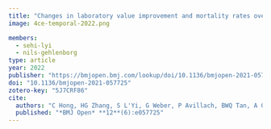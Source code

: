 ```yaml
---
title: "Changes in laboratory value improvement and mortality rates over the course of the pandemic: an international retrospective cohort study of hospitalised patients infected with SARS-CoV-2"
image: 4ce-temporal-2022.png

members:
  - sehi-lyi
  - nils-gehlenborg
type: article
year: 2022
publisher: "https://bmjopen.bmj.com/lookup/doi/10.1136/bmjopen-2021-057725"
doi: "10.1136/bmjopen-2021-057725"
zotero-key: "5J7CRF86"
cite:
  authors: "C Hong, HG Zhang, S L'Yi, G Weber, P Avillach, BWQ Tan, A Gutiérrez-Sacristán, CL Bonzel, NP Palmer, A Malovini, V Tibollo, Y Luo, MR Hutch, M Liu, F Bourgeois, R Bellazzi, L Chiovato, FJ Sanz Vidorreta, TT Le, X Wang, W Yuan, A Neuraz, V Benoit, B Moal, M Morris, DA Hanauer, S Maidlow, K Wagholikar, S Murphy, H Estiri, A Makoudjou, P Tippmann, J Klann, RW Follett, N Gehlenborg, GS Omenn, Z Xia, A Dagliati, S Visweswaran, LP Patel, DL Mowery, ER Schriver, MJ Samayamuthu, R Kavuluru, S Lozano-Zahonero, D Zöller, ALM Tan, BWL Tan, KY Ngiam, JH Holmes, P Schubert, K Cho, YL Ho, BK Beaulieu-Jones, M Pedrera-Jiménez, N García-Barrio, P Serrano-Balazote, I Kohane, *The Consortium for Clinical Characterization of COVID-19 by EHR (4CE)*, A South, GA Brat, T Cai"
  published: "*BMJ Open* **12**(6):e057725"
---
```

